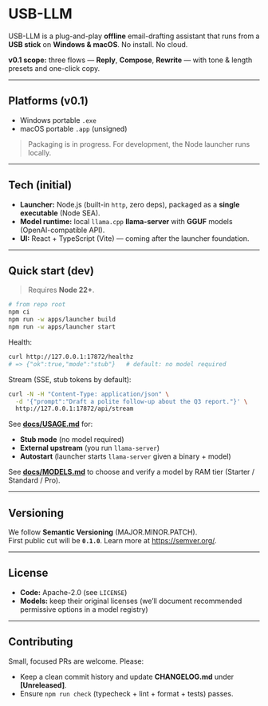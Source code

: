# USB-LLM

USB-LLM is a plug-and-play **offline** email-drafting assistant that runs from a **USB stick** on **Windows & macOS**. No install. No cloud.

**v0.1 scope:** three flows — **Reply**, **Compose**, **Rewrite** — with tone & length presets and one-click copy.

---

## Platforms (v0.1)

- Windows portable `.exe`
- macOS portable `.app` (unsigned)

> Packaging is in progress. For development, the Node launcher runs locally.

---

## Tech (initial)

- **Launcher:** Node.js (built-in `http`, zero deps), packaged as a **single executable** (Node SEA).
- **Model runtime:** local `llama.cpp` **llama-server** with **GGUF** models (OpenAI-compatible API).
- **UI:** React + TypeScript (Vite) — coming after the launcher foundation.

---

## Quick start (dev)

> Requires **Node 22+**.

```bash
# from repo root
npm ci
npm run -w apps/launcher build
npm run -w apps/launcher start
```

Health:

```bash
curl http://127.0.0.1:17872/healthz
# => {"ok":true,"mode":"stub"}   # default: no model required
```

Stream (SSE, stub tokens by default):

```bash
curl -N -H "Content-Type: application/json" \
  -d '{"prompt":"Draft a polite follow-up about the Q3 report."}' \
  http://127.0.0.1:17872/api/stream
```

See **[docs/USAGE.md](docs/USAGE.md)** for:

- **Stub mode** (no model required)
- **External upstream** (you run `llama-server`)
- **Autostart** (launcher starts `llama-server` given a binary + model)

See **[docs/MODELS.md](docs/MODELS.md)** to choose and verify a model by RAM tier (Starter / Standard / Pro).

---

## Versioning

We follow **Semantic Versioning** (MAJOR.MINOR.PATCH).  
First public cut will be **`0.1.0`**. Learn more at <https://semver.org/>.

---

## License

- **Code:** Apache-2.0 (see `LICENSE`)
- **Models:** keep their original licenses (we’ll document recommended permissive options in a model registry)

---

## Contributing

Small, focused PRs are welcome. Please:

- Keep a clean commit history and update **CHANGELOG.md** under **[Unreleased]**.
- Ensure `npm run check` (typecheck + lint + format + tests) passes.
